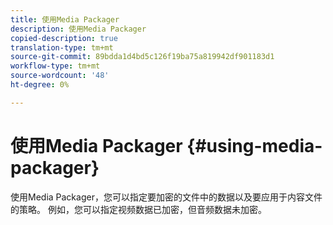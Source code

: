 ```yaml
---
title: 使用Media Packager
description: 使用Media Packager
copied-description: true
translation-type: tm+mt
source-git-commit: 89bdda1d4bd5c126f19ba75a819942df901183d1
workflow-type: tm+mt
source-wordcount: '48'
ht-degree: 0%

---
```



# 使用Media Packager {#using-media-packager}

使用Media Packager，您可以指定要加密的文件中的数据以及要应用于内容文件的策略。 例如，您可以指定视频数据已加密，但音频数据未加密。
